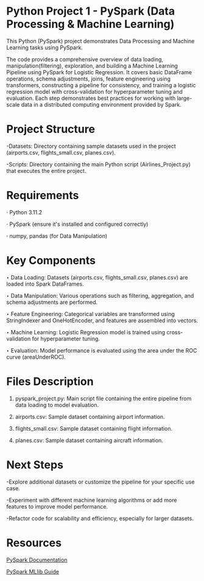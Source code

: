 # Python Project 1 - PySpark (Data Processing & Machine Learning)
This Python (PySpark) project demonstrates Data Processing and Machine Learning tasks using PySpark. 

The code provides a comprehensive overview of data loading, manipulation(filtering), exploration, and building a Machine Learning Pipeline using PySpark for Logistic Regression. 
It covers basic DataFrame operations, schema adjustments, joins, feature engineering using transformers, constructing a pipeline for consistency, and training a logistic regression model with cross-validation for hyperparameter tuning and evaluation. 
Each step demonstrates best practices for working with large-scale data in a distributed computing environment provided by Spark.

# Project Structure
-Datasets: Directory containing sample datasets used in the project (airports.csv, flights_small.csv, planes.csv).

-Scripts: Directory containing the main Python script (Airlines_Project.py) that executes the entire project.

# Requirements
· Python 3.11.2

· PySpark (ensure it's installed and configured correctly)

· numpy, pandas (for Data Manipulation)

# Key Components
‣ Data Loading: Datasets (airports.csv, flights_small.csv, planes.csv) are loaded into Spark DataFrames.

‣ Data Manipulation: Various operations such as filtering, aggregation, and schema adjustments are performed.

‣ Feature Engineering: Categorical variables are transformed using StringIndexer and OneHotEncoder, and features are assembled into vectors.

‣ Machine Learning: Logistic Regression model is trained using cross-validation for hyperparameter tuning.

‣ Evaluation: Model performance is evaluated using the area under the ROC curve (areaUnderROC).

# Files Description
1. pyspark_project.py: Main script file containing the entire pipeline from data loading to model evaluation.

2. airports.csv: Sample dataset containing airport information.
   
3. flights_small.csv: Sample dataset containing flight information.
   
4. planes.csv: Sample dataset containing aircraft information.

# Next Steps
-Explore additional datasets or customize the pipeline for your specific use case.

-Experiment with different machine learning algorithms or add more features to improve model performance.

-Refactor code for scalability and efficiency, especially for larger datasets.

# Resources
[PySpark Documentation](https://spark.apache.org/docs/latest/api/python/index.html)

[PySpark MLlib Guide](https://spark.apache.org/docs/latest/ml-guide.html)
